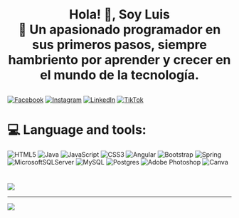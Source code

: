 <h1 align="center">Hola! 👋, Soy Luis <br>🌱 Un apasionado programador en sus primeros pasos, <b></b> siempre hambriento por aprender y crecer en el mundo de la tecnología.</h1>

##
[![Facebook](https://img.shields.io/badge/Facebook-%231877F2.svg?logo=Facebook&logoColor=white)](https://facebook.com/LuisKinnDC) [![Instagram](https://img.shields.io/badge/Instagram-%23E4405F.svg?logo=Instagram&logoColor=white)](https://instagram.com/luiskinndc) [![LinkedIn](https://img.shields.io/badge/LinkedIn-%230077B5.svg?logo=linkedin&logoColor=white)](https://linkedin.com/in/luis-k-flores-de-la-cruz) [![TikTok](https://img.shields.io/badge/TikTok-%23000000.svg?logo=TikTok&logoColor=white)](https://tiktok.com/@luiskindc) 

# 💻 Language and tools:
![HTML5](https://img.shields.io/badge/html5-%23E34F26.svg?style=for-the-badge&logo=html5&logoColor=white) ![Java](https://img.shields.io/badge/java-%23ED8B00.svg?style=for-the-badge&logo=openjdk&logoColor=white) ![JavaScript](https://img.shields.io/badge/javascript-%23323330.svg?style=for-the-badge&logo=javascript&logoColor=%23F7DF1E) ![CSS3](https://img.shields.io/badge/css3-%231572B6.svg?style=for-the-badge&logo=css3&logoColor=white) ![Angular](https://img.shields.io/badge/angular-%23DD0031.svg?style=for-the-badge&logo=angular&logoColor=white) ![Bootstrap](https://img.shields.io/badge/bootstrap-%238511FA.svg?style=for-the-badge&logo=bootstrap&logoColor=white) ![Spring](https://img.shields.io/badge/spring-%236DB33F.svg?style=for-the-badge&logo=spring&logoColor=white) ![MicrosoftSQLServer](https://img.shields.io/badge/Microsoft%20SQL%20Server-CC2927?style=for-the-badge&logo=microsoft%20sql%20server&logoColor=white) ![MySQL](https://img.shields.io/badge/mysql-%2300000f.svg?style=for-the-badge&logo=mysql&logoColor=white) ![Postgres](https://img.shields.io/badge/postgres-%23316192.svg?style=for-the-badge&logo=postgresql&logoColor=white) ![Adobe Photoshop](https://img.shields.io/badge/adobe%20photoshop-%2331A8FF.svg?style=for-the-badge&logo=adobe%20photoshop&logoColor=white) ![Canva](https://img.shields.io/badge/Canva-%2300C4CC.svg?style=for-the-badge&logo=Canva&logoColor=white)
# 
![](https://github-readme-stats.vercel.app/api/top-langs/?username=LuisKinnDC&theme=tokyonight&hide_border=true&include_all_commits=false&count_private=false&layout=compact)

---
[![](https://visitcount.itsvg.in/api?id=LuisKinnDC&icon=0&color=0)](https://visitcount.itsvg.in)

<!-- Proudly created with GPRM ( https://gprm.itsvg.in ) -->
